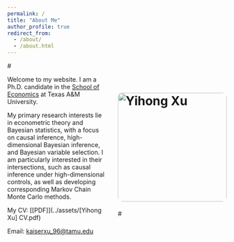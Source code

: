 ```yaml
---
permalink: /
title: "About Me"
author_profile: true
redirect_from: 
  - /about/
  - /about.html
---
```


#<div style="float: right; margin-left: 30px; margin-bottom: 10px;">
#  <img src="/images/hp_yihong.png" alt="Yihong Xu" width="250px" style="border-radius: 10px;">
#</div>

Welcome to my website. I am a Ph.D. candidate in the [School of Economics](https://artsci.tamu.edu/economics/index.html) at Texas A&M University.

My primary research interests lie in econometric theory and Bayesian statistics, with a focus on causal inference, high-dimensional Bayesian inference, and Bayesian variable selection. I am particularly interested in their intersections, such as causal inference under high-dimensional controls, as well as developing corresponding Markov Chain Monte Carlo methods.

My CV: [[PDF]](../assets/[Yihong Xu] CV.pdf)

Email: [kaiserxu_96@tamu.edu](mailto:kaiserxu_96@tamu.edu)
